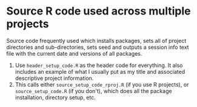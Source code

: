 # Source R code used across multiple projects

Source code frequently used which installs packages, sets all of project directories and sub-directories, sets seed and outputs a session info text file with the current date and versions of all packages.
1. Use `header_setup_code.R` as the header code for everything. It also includes an example of what I usually put as my title and associated descriptive project information.
2. This calls either `source_setup_code_rproj.R` (if you use R projects), or `source_setup_code.R` (if you don't), which does all the package installation, directory setup, etc.

